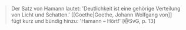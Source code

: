 > Der Satz von Hamann lautet: 'Deutlichkeit ist eine gehörige Verteilung von Licht und Schatten.' [[Goethe|Goethe, Johann Wolfgang von]] fügt kurz und bündig hinzu: 'Hamann – Hört!' [@SvG, p. 13]